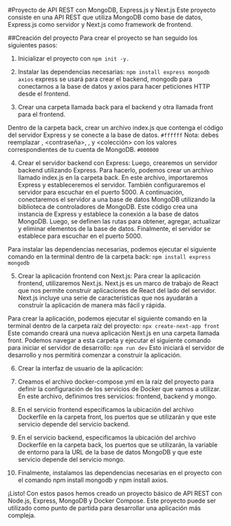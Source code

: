 #Proyecto de API REST con MongoDB, Express.js y Next.js
Este proyecto consiste en una API REST que utiliza MongoDB como base de datos, Express.js como servidor y Next.js como framework de frontend.

##Creación del proyecto
Para crear el proyecto se han seguido los siguientes pasos:

1. Inicializar el proyecto con ```npm init -y.```

2. Instalar las dependencias necesarias:
```npm install express mongodb axios```
express se usará para crear el backend, mongodb para conectarnos a la base de datos y axios para hacer peticiones HTTP desde el frontend.

3. Crear una carpeta llamada back para el backend y otra llamada front para el frontend.

Dentro de la carpeta back, crear un archivo index.js que contenga el código del servidor Express y se conecte a la base de datos.
`#ffffff`
Nota: debes reemplazar <usuario>, <contraseña>, <cluster>, <basededatos> y <colección> con los valores correspondientes de tu cuenta de MongoDB.
`#000000`

4. Crear el servidor backend con Express:
Luego, crearemos un servidor backend utilizando Express. Para hacerlo, podemos crear un archivo llamado index.js en la carpeta back. En este archivo, importaremos Express y estableceremos el servidor. También configuraremos el servidor para escuchar en el puerto 5000. A continuación, conectaremos el servidor a una base de datos MongoDB utilizando la biblioteca de controladores de MongoDB.
Este código crea una instancia de Express y establece la conexión a la base de datos MongoDB. Luego, se definen las rutas para obtener, agregar, actualizar y eliminar elementos de la base de datos. Finalmente, el servidor se establece para escuchar en el puerto 5000.

Para instalar las dependencias necesarias, podemos ejecutar el siguiente comando en la terminal dentro de la carpeta back:
```npm install express mongodb```

5. Crear la aplicación frontend con Next.js:
Para crear la aplicación frontend, utilizaremos Next.js. Next.js es un marco de trabajo de React que nos permite construir aplicaciones de React del lado del servidor. Next.js incluye una serie de características que nos ayudarán a construir la aplicación de manera más fácil y rápida.

Para crear la aplicación, podemos ejecutar el siguiente comando en la terminal dentro de la carpeta raíz del proyecto:
```npx create-next-app front```
Este comando creará una nueva aplicación Next.js en una carpeta llamada front. Podemos navegar a esta carpeta y ejecutar el siguiente comando para iniciar el servidor de desarrollo:
```npm run dev```
Esto iniciará el servidor de desarrollo y nos permitirá comenzar a construir la aplicación.

6. Crear la interfaz de usuario de la aplicación:

7. Creamos el archivo docker-compose.yml en la raíz del proyecto para definir la configuración de los servicios de Docker que vamos a utilizar. En este archivo, definimos tres servicios: frontend, backend y mongo.

8. En el servicio frontend especificamos la ubicación del archivo Dockerfile en la carpeta front, los puertos que se utilizarán y que este servicio depende del servicio backend.

9. En el servicio backend, especificamos la ubicación del archivo Dockerfile en la carpeta back, los puertos que se utilizarán, la variable de entorno para la URL de la base de datos MongoDB y que este servicio depende del servicio mongo.

10. Finalmente, instalamos las dependencias necesarias en el proyecto con el comando npm install mongodb y npm install axios.

¡Listo! Con estos pasos hemos creado un proyecto básico de API REST con Node.js, Express, MongoDB y Docker Compose. Este proyecto puede ser utilizado como punto de partida para desarrollar una aplicación más compleja.
